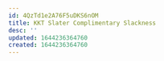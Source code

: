 ```yaml
---
id: 4QzTd1e2A76F5uDKS6nOM
title: KKT Slater Complimentary Slackness
desc: ''
updated: 1644236364760
created: 1644236364760
---
```



